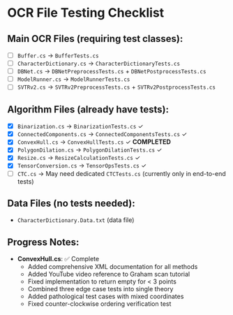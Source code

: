 # OCR File Testing Checklist

## Main OCR Files (requiring test classes):
- [ ] `Buffer.cs` → `BufferTests.cs`
- [ ] `CharacterDictionary.cs` → `CharacterDictionaryTests.cs`
- [ ] `DBNet.cs` → `DBNetPreprocessTests.cs` + `DBNetPostprocessTests.cs`
- [ ] `ModelRunner.cs` → `ModelRunnerTests.cs`
- [ ] `SVTRv2.cs` → `SVTRv2PreprocessTests.cs` + `SVTRv2PostprocessTests.cs`

## Algorithm Files (already have tests):
- [x] `Binarization.cs` → `BinarizationTests.cs` ✓
- [x] `ConnectedComponents.cs` → `ConnectedComponentsTests.cs` ✓
- [x] `ConvexHull.cs` → `ConvexHullTests.cs` ✓ **COMPLETED**
- [x] `PolygonDilation.cs` → `PolygonDilationTests.cs` ✓
- [x] `Resize.cs` → `ResizeCalculationTests.cs` ✓
- [x] `TensorConversion.cs` → `TensorOpsTests.cs` ✓
- [ ] `CTC.cs` → May need dedicated `CTCTests.cs` (currently only in end-to-end tests)

## Data Files (no tests needed):
- `CharacterDictionary.Data.txt` (data file)

## Progress Notes:
- **ConvexHull.cs**: ✅ Complete
  - Added comprehensive XML documentation for all methods
  - Added YouTube video reference to Graham scan tutorial
  - Fixed implementation to return empty for < 3 points
  - Combined three edge case tests into single theory
  - Added pathological test cases with mixed coordinates
  - Fixed counter-clockwise ordering verification test